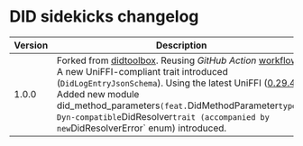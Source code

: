 # DID sidekicks changelog

| Version | Description                                                                                                                                                                                                                                                                                                                                                                                                                                                                                       |
|---------|---------------------------------------------------------------------------------------------------------------------------------------------------------------------------------------------------------------------------------------------------------------------------------------------------------------------------------------------------------------------------------------------------------------------------------------------------------------------------------------------------|
| 1.0.0   | Forked from [didtoolbox](https://github.com/swiyu-admin-ch/didtoolbox). Reusing _GitHub Action_ [workflows](https://github.com/swiyu-admin-ch/github-actions-workflows). A new UniFFI-compliant trait introduced (`DidLogEntryJsonSchema`). Using the latest UniFFI ([0.29.4](https://mozilla.github.io/uniffi-rs/0.29/)). Added new module did_method_parameters` (feat. `DidMethodParameter` type). Dyn-compatible `DidResolver` trait (accompanied by new `DidResolverError` enum) introduced. |

